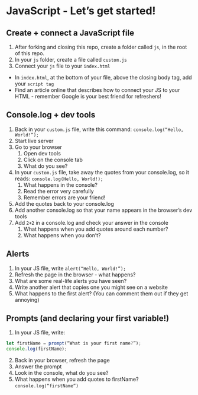 # JavaScript - Let’s get started!

## Create + connect a JavaScript file 
1. After forking and closing this repo, create a folder called `js`, in the root of this repo.
2. In your `js` folder, create a file called `custom.js`
3. Connect your `js` file to your `index.html`
  - In `index.html`, at the bottom of your file, above the closing body tag, add your `script tag`
  -  Find an article online that describes how to connect your JS to your HTML - remember Google is your best friend for refreshers!

## Console.log + dev tools 
1. Back in your `custom.js` file, write this command: `console.log(“Hello, World!”);`
2. Start live server
3. Go to your browser
    1. Open dev tools
    2. Click on the console tab
    3. What do you see?
4. In your `custom.js` file, take away the quotes from your console.log, so it reads:   `console.log(Hello, World!);`
    1. What happens in the console?
    2. Read the error very carefully
    3. Remember errors are your friend!
5. Add the quotes back to your console.log
6. Add another console.log so that your name appears in the browser’s dev tools
7. Add `2+2` in a console.log and check your answer in the console
    1. What happens when you add quotes around each number?
    2. What happens when you don’t?

## Alerts
1. In your JS file, write `alert(“Hello, World!”);`
2. Refresh the page in the browser - what happens?
3. What are some real-life alerts you have seen?
4. Write another alert that copies one you might see on a website
5. What happens to the first alert? (You can comment them out if they get annoying)

## Prompts (and declaring your first variable!)
1. In your JS file, write: 

``` javascript
let firstName = prompt(“What is your first name?”);
console.log(firstName);
```

2. Back in your browser, refresh the page
3. Answer the prompt
4. Look in the console, what do you see?
5. What happens when you add quotes to firstName? `console.log(“firstName”)`
